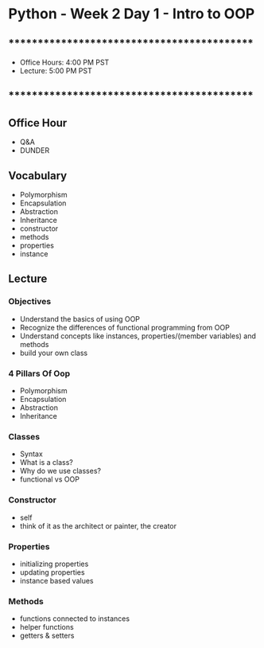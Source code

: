 # Python - Week 2 Day 1 - Intro to OOP 
        
## ******************************************

- Office Hours:  4:00 PM PST
- Lecture:       5:00 PM PST

## ******************************************

## Office Hour

- Q&A
- DUNDER

## Vocabulary

- Polymorphism
- Encapsulation
- Abstraction
- Inheritance
- constructor
- methods
- properties
- instance

## Lecture

### Objectives

- Understand the basics of using OOP
- Recognize the differences of functional programming from OOP
- Understand concepts like instances, properties/(member variables) and methods
- build your own class 

### 4 Pillars Of Oop

- Polymorphism
- Encapsulation
- Abstraction
- Inheritance

### Classes

- Syntax
- What is a class?
- Why do we use classes?
- functional vs OOP

### Constructor

- self
- think of it as the architect or painter, the creator

### Properties

- initializing properties
- updating properties
- instance based values

### Methods

- functions connected to instances
- helper functions
- getters & setters